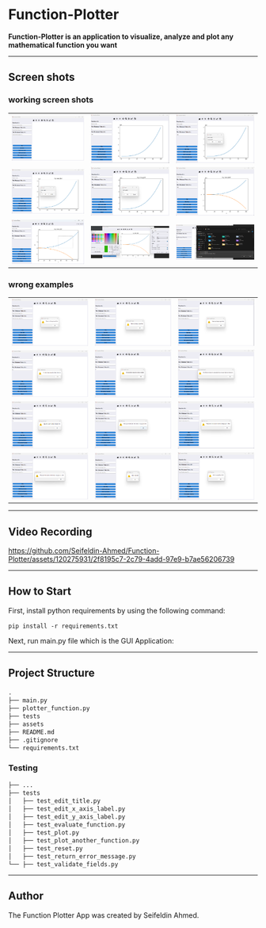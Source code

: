 # Function-Plotter
**Function-Plotter is an application to visualize, analyze and plot any mathematical function you want**

___
## Screen shots

### working screen shots

| | | |
|:-------------------------:|:-------------------------:|:-------------------------:|
|![sd](assets\images\1.png) | ![sd](assets\images\2.png) |![sd](assets\images\3.png) |
|![sd](assets\images\4.png) | ![sd](assets\images\5.png) |![sd](assets\images\6.png) |
|![sd](assets\images\7.png) | ![sd](assets\images\8.png) |![sd](assets\images\9.png) |

### wrong examples

| | | |
|:-------------------------:|:-------------------------:|:-------------------------:|
|![sd](assets\images\10.png) | ![sd](assets\images\11.png) |![sd](assets\images\12.png) |
|![sd](assets\images\13.png) | ![sd](assets\images\14.png) |![sd](assets\images\15.png) |
|![sd](assets\images\16.png) | ![sd](assets\images\17.png) |![sd](assets\images\18.png) |
|![sd](assets\images\19.png) | ![sd](assets\images\20.png) |![sd](assets\images\21.png) |


___
## Video Recording
 
https://github.com/Seifeldin-Ahmed/Function-Plotter/assets/120275931/2f8195c7-2c79-4add-97e9-b7ae56206739
___
## How to  Start

First, install python requirements by using the following command:

```
pip install -r requirements.txt
```
Next, run main.py file which is the GUI Application:

___
## Project Structure 
```
.
├── main.py      
├── plotter_function.py
├── tests             
├── assets                  
├── README.md
├── .gitignore
└── requirements.txt        
```
### Testing
```
├── ...
├── tests                      
│   ├── test_edit_title.py           
│   ├── test_edit_x_axis_label.py          
│   ├── test_edit_y_axis_label.py             
│   ├── test_evaluate_function.py               
│   ├── test_plot.py
│   ├── test_plot_another_function.py
│   ├── test_reset.py
│   ├── test_return_error_message.py
└── ├── test_validate_fields.py
```
___
## Author
The Function Plotter App was created by Seifeldin Ahmed.


